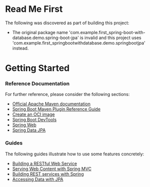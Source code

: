 # Read Me First
The following was discovered as part of building this project:

* The original package name 'com.example.first_spring-boot-with-database.demo.spring-boot-jpa' is invalid and this project uses 'com.example.first_springbootwithdatabase.demo.springbootjpa' instead.

# Getting Started

### Reference Documentation
For further reference, please consider the following sections:

* [Official Apache Maven documentation](https://maven.apache.org/guides/index.html)
* [Spring Boot Maven Plugin Reference Guide](https://docs.spring.io/spring-boot/docs/2.6.6/maven-plugin/reference/html/)
* [Create an OCI image](https://docs.spring.io/spring-boot/docs/2.6.6/maven-plugin/reference/html/#build-image)
* [Spring Boot DevTools](https://docs.spring.io/spring-boot/docs/2.6.6/reference/htmlsingle/#using-boot-devtools)
* [Spring Web](https://docs.spring.io/spring-boot/docs/2.6.6/reference/htmlsingle/#boot-features-developing-web-applications)
* [Spring Data JPA](https://docs.spring.io/spring-boot/docs/2.6.6/reference/htmlsingle/#boot-features-jpa-and-spring-data)

### Guides
The following guides illustrate how to use some features concretely:

* [Building a RESTful Web Service](https://spring.io/guides/gs/rest-service/)
* [Serving Web Content with Spring MVC](https://spring.io/guides/gs/serving-web-content/)
* [Building REST services with Spring](https://spring.io/guides/tutorials/bookmarks/)
* [Accessing Data with JPA](https://spring.io/guides/gs/accessing-data-jpa/)

